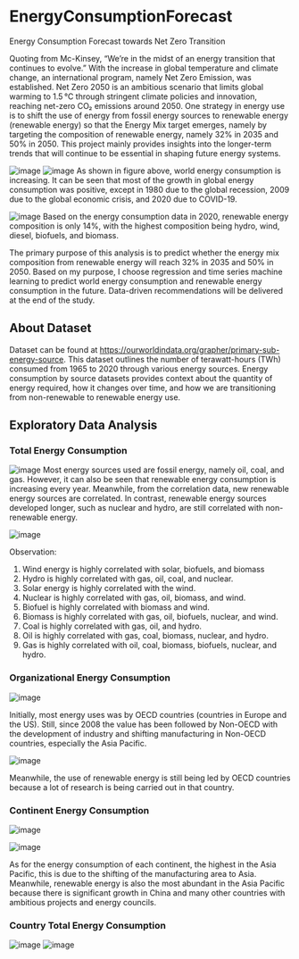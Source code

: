 # EnergyConsumptionForecast
Energy Consumption Forecast towards Net Zero Transition

Quoting from Mc-Kinsey, “We’re in the midst of an energy transition that continues to evolve.”
With the increase in global temperature and climate change, an international program, namely Net Zero Emission, was established. Net Zero 2050 is an ambitious scenario that limits global warming to 1.5 °C through stringent climate policies and innovation, reaching net-zero CO₂ emissions around 2050. One strategy in energy use is to shift the use of energy from fossil energy sources to renewable energy (renewable energy) so that the Energy Mix target emerges, namely by targeting the composition of renewable energy, namely 32% in 2035 and 50% in 2050. This project mainly provides insights into the longer-term trends that will continue to be essential in shaping future energy systems.

![image](https://user-images.githubusercontent.com/97785087/171768216-f4d64550-fee7-40bb-a537-ba31f1dc7cf0.png)
![image](https://user-images.githubusercontent.com/97785087/171768224-2d7e0be6-cf9f-405f-9b45-d7f9e32d660a.png)
As shown in figure above, world energy consumption is increasing. It can be seen that most of the growth in global energy consumption was positive, except in 1980 due to the global recession, 2009 due to the global economic crisis, and 2020 due to COVID-19.

![image](https://user-images.githubusercontent.com/97785087/171768296-5ef92359-aeca-406e-95b6-82f11af4b9ec.png)
Based on the energy consumption data in 2020, renewable energy composition is only 14%, with the highest composition being hydro, wind, diesel, biofuels, and biomass.

The primary purpose of this analysis is to predict whether the energy mix composition from renewable energy will reach 32% in 2035 and 50% in 2050. Based on my purpose, I choose regression and time series machine learning to predict world energy consumption and renewable energy consumption in the future. Data-driven recommendations will be delivered at the end of the study.

## About Dataset
Dataset can be found at https://ourworldindata.org/grapher/primary-sub-energy-source. This dataset outlines the number of terawatt-hours (TWh) consumed from 1965 to 2020 through various energy sources. Energy consumption by source datasets provides context about the quantity of energy required, how it changes over time, and how we are transitioning from non-renewable to renewable energy use.

## Exploratory Data Analysis
### Total Energy Consumption
![image](https://user-images.githubusercontent.com/97785087/171768566-915ad9bd-124d-4778-882a-ce4e815019b8.png)
Most energy sources used are fossil energy, namely oil, coal, and gas. However, it can also be seen that renewable energy consumption is increasing every year. Meanwhile, from the correlation data, new renewable energy sources are correlated. In contrast, renewable energy sources developed longer, such as nuclear and hydro, are still correlated with non-renewable energy.

![image](https://user-images.githubusercontent.com/97785087/171768608-9017da2b-47d1-4913-8749-25dbbd5bc5e4.png)

Observation:
1.	 Wind energy is highly correlated with solar, biofuels, and biomass
2.	 Hydro is highly correlated with gas, oil, coal, and nuclear.
3.	 Solar energy is highly correlated with the wind.
4.	 Nuclear is highly correlated with gas, oil, biomass, and wind.
5.	 Biofuel is highly correlated with biomass and wind.
6.	 Biomass is highly correlated with gas, oil, biofuels, nuclear, and wind.
7.	 Coal is highly correlated with gas, oil, and hydro.
8.	 Oil is highly correlated with gas, coal, biomass, nuclear, and hydro.
9.	 Gas is highly correlated with oil, coal, biomass, biofuels, nuclear, and hydro.

### Organizational Energy Consumption
![image](https://user-images.githubusercontent.com/97785087/171768730-72eb14a8-c203-4065-92c4-32381d939213.png)

Initially, most energy uses was by OECD countries (countries in Europe and the US). Still, since 2008 the value has been followed by Non-OECD with the development of industry and shifting manufacturing in Non-OECD countries, especially the Asia Pacific.

![image](https://user-images.githubusercontent.com/97785087/171768747-1d981cbd-fa12-452e-8884-11a5dadd75ce.png)

Meanwhile, the use of renewable energy is still being led by OECD countries because a lot of research is being carried out in that country.

### Continent Energy Consumption
![image](https://user-images.githubusercontent.com/97785087/171768796-5bd44a53-a57f-4b01-9f6c-2c0acd872378.png)

![image](https://user-images.githubusercontent.com/97785087/171768807-769d0bf7-fc7b-49b1-9426-f48dfed241d4.png)

As for the energy consumption of each continent, the highest in the Asia Pacific, this is due to the shifting of the manufacturing area to Asia. Meanwhile, renewable energy is also the most abundant in the Asia Pacific because there is significant growth in China and many other countries with ambitious projects and energy councils.

### Country Total Energy Consumption
![image](https://user-images.githubusercontent.com/97785087/171768867-a9996eae-df75-4a2c-bbf8-e4313bbbfe7c.png)
![image](https://user-images.githubusercontent.com/97785087/171768878-b480e9b7-81cb-4ba8-884a-26b41062757e.png)

